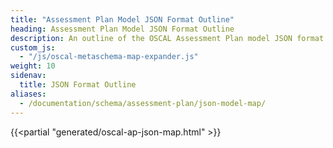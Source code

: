 ```yaml
---
title: "Assessment Plan Model JSON Format Outline"
heading: Assessment Plan Model JSON Format Outline
description: An outline of the OSCAL Assessment Plan model JSON format.
custom_js:
  - "/js/oscal-metaschema-map-expander.js"
weight: 10
sidenav:
  title: JSON Format Outline
aliases:
  - /documentation/schema/assessment-plan/json-model-map/
---
```


{{<partial "generated/oscal-ap-json-map.html" >}}
